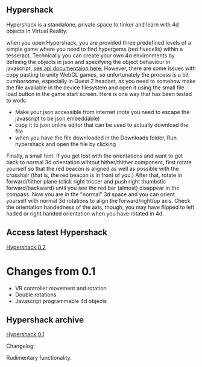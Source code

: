 Hypershack
----------

Hypershack is a standalone, private space to tinker and learn with 4d objects in Virtual Reality. 

when you open Hypershack, you are provided three predefined levels of a simple game where you need to find hypergems (red fivecells) within a tesseract. Technically you can create your own 4d environments by defining the objects in json and specifying the object behaviour in javascript, [see api documentaion here.](APIdocs)   However, there are some issues with copy pasting to unity WebGL games, so unfortunately the process is a bit cumbersome, especially in Quest 2 headset, as you need to somehow make the file available in the device filesystem and open it using the small file load button in the game start screen. Here is one way that has been tested to work:

- Make your json accessible from internet (note you need to escape the javascript to be json embeddable)
- copy it to json online editor that can be used to actually download the file
- when you have the file downloaded in the Downloads folder, Run hypershack and open the file by clicking 


Finally, a small hint. If you get lost with the orientations and want to get back to normal 3d orientation wihtout hither/thither component, first rotate yourself so that the red beacon is aligned as well as possible with the crosshair (that is, the red beacon is in front of you.) After that, rotate in forward/hither plane (click right triccer and push right thumbstic forward/backward) until you see the red bar (almost) disappear in the compass. Now you are in the "normal" 3d space and you can orient yourself with normal 3d rotations to align the forward/right/up axis. Check the orientation handedness of the axis, though, you may have flipped to left haded or right handed orientation when you have rotated in 4d. 

Access latest Hypershack
------------------------

 [Hypershack 0.2](hypershack-0.2)

Changes from 0.1
================

- VR controller movement and rotation
- Double rotations
- Javascript programmable 4d objects

Hypershack archive
------------------

 [Hypershack 0.1](hypershack-0.1)

Changelog:

Rudimentary functionality.





